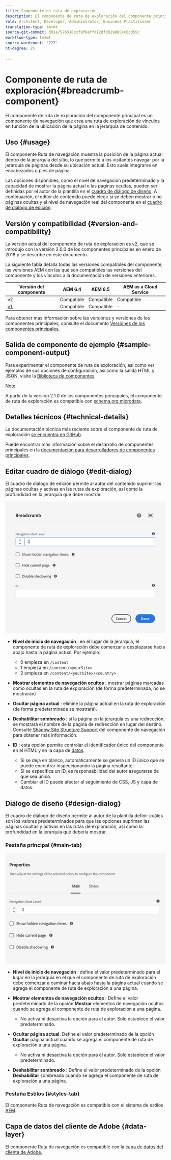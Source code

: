 ```yaml
---
title: Componente de ruta de exploración
description: El componente de ruta de exploración del componente principal es un componente de navegación que crea una ruta de exploración de vínculos en función de la ubicación de la página en la jerarquía de contenido.
role: Architect, Developer, Administrator, Business Practitioner
translation-type: tm+mt
source-git-commit: d01a7576518ccf9f0effd12dfd8198854c6cd55c
workflow-type: tm+mt
source-wordcount: '727'
ht-degree: 2%

---
```



# Componente de ruta de exploración{#breadcrumb-component}

El componente de ruta de exploración del componente principal es un componente de navegación que crea una ruta de exploración de vínculos en función de la ubicación de la página en la jerarquía de contenido.

## Uso {#usage}

El componente Ruta de navegación muestra la posición de la página actual dentro de la jerarquía del sitio, lo que permite a los visitantes navegar por la jerarquía de páginas desde su ubicación actual. Esto suele integrarse en encabezados o pies de página.

Las opciones disponibles, como el nivel de navegación predeterminado y la capacidad de mostrar la página actual o las páginas ocultas, pueden ser definidas por el autor de la plantilla en el [cuadro de diálogo de diseño](#design-dialog). A continuación, el editor de contenido puede elegir si se deben mostrar o no páginas ocultas y el nivel de navegación real del componente en el [cuadro de diálogo de edición](#edit-dialog).

## Versión y compatibilidad {#version-and-compatibility}

La versión actual del componente de ruta de exploración es v2, que se introdujo con la versión 2.0.0 de los componentes principales en enero de 2018 y se describe en este documento.

La siguiente tabla detalla todas las versiones compatibles del componente, las versiones AEM con las que son compatibles las versiones del componente y los vínculos a la documentación de versiones anteriores.

| Versión del componente | AEM 6.4 | AEM 6.5 | AEM as a Cloud Service |
|--- | --- |--- |---|
| v2 | Compatible | Compatible | Compatible |
| [v1](v1/breadcrumb-v1.md) | Compatible | Compatible | - |

Para obtener más información sobre las versiones y versiones de los componentes principales, consulte el documento [Versiones de los componentes principales](/help/versions.md).

## Salida de componente de ejemplo {#sample-component-output}

Para experimentar el componente de ruta de exploración, así como ver ejemplos de sus opciones de configuración, así como la salida HTML y JSON, visite la [Biblioteca de componentes](https://adobe.com/go/aem_cmp_library_breadcrumb).

>[!NOTE]
>
>A partir de la versión 2.1.0 de los componentes principales, el componente de ruta de exploración es compatible con [schema.org microdata](https://schema.org/BreadcrumbList).

## Detalles técnicos {#technical-details}

La documentación técnica más reciente sobre el componente de ruta de exploración [se encuentra en GitHub](https://adobe.com/go/aem_cmp_tech_breadcrumb_v2).

Puede encontrar más información sobre el desarrollo de componentes principales en la [documentación para desarrolladores de componentes principales](/help/developing/overview.md).

## Editar cuadro de diálogo {#edit-dialog}

El cuadro de diálogo de edición permite al autor del contenido suprimir las páginas ocultas y activas en las rutas de exploración, así como la profundidad en la jerarquía que debe mostrar.

![Cuadro de diálogo de edición de componentes de la ruta de exploración](/help/assets/breadcrumb-edit.png)

* **Nivel de inicio de navegación** : en el lugar de la jerarquía, el componente de ruta de exploración debe comenzar a desplazarse hacia abajo hasta la página actual. Por ejemplo:

   * 0 empieza en `/content`
   * 1 empieza en `/content/<yourSite>`
   * 2 empieza en `/content/<yourSite>/<country>`

* **Mostrar elementos de navegación ocultos** : mostrar páginas marcadas como ocultas en la ruta de exploración (de forma predeterminada, no se mostrarán)
* **Ocultar página actual** : elimine la página actual en la ruta de exploración (de forma predeterminada se mostrará).
* **Deshabilitar sombreado** : si la página en la jerarquía es una redirección, se mostrará el nombre de la página de redirección en lugar del destino. Consulte [Shadow Site Structure Support](navigation.md#shadow-structure) del componente de navegación para obtener más información.
* **ID** : esta opción permite controlar el identificador único del componente en el HTML y en la capa de  [datos](/help/developing/data-layer/overview.md).
   * Si se deja en blanco, automáticamente se genera un ID único que se puede encontrar inspeccionando la página resultante.
   * Si se especifica un ID, es responsabilidad del autor asegurarse de que sea único.
   * Cambiar el ID puede afectar al seguimiento de CSS, JS y capa de datos.

## Diálogo de diseño {#design-dialog}

El cuadro de diálogo de diseño permite al autor de la plantilla definir cuáles son los valores predeterminados para que las opciones supriman las páginas ocultas y activas en las rutas de exploración, así como la profundidad en la jerarquía que debería mostrar.

### Pestaña principal {#main-tab}

![](/help/assets/breadcrumb-design.png)

* **Nivel de inicio de navegación** : define el valor predeterminado para el lugar en la jerarquía en el que el componente de ruta de exploración debe comenzar a caminar hacia abajo hasta la página actual cuando se agrega el componente de ruta de exploración a una página.
* **Mostrar elementos de navegación ocultos** : Define el valor predeterminado de la opción  **Mostrar** elementos de navegación ocultos cuando se agrega el componente de ruta de exploración a una página.

   * No activa ni desactiva la opción para el autor. Solo establece el valor predeterminado.

* **Ocultar página actual**: Define el valor predeterminado de la opción  **Ocultar** página actual cuando se agrega el componente de ruta de exploración a una página.

   * No activa ni desactiva la opción para el autor. Solo establece el valor predeterminado.

* **Deshabilitar sombreado** : Define el valor predeterminado de la opción  **Deshabilitar** sombreado cuando se agrega el componente de ruta de exploración a una página.

### Pestaña Estilos {#styles-tab}

El componente Ruta de navegación es compatible con el sistema de estilos [AEM](/help/get-started/authoring.md#component-styling).

## Capa de datos del cliente de Adobe {#data-layer}

El componente Ruta de navegación es compatible con la [capa de datos del cliente de Adobe.](/help/developing/data-layer/overview.md)
